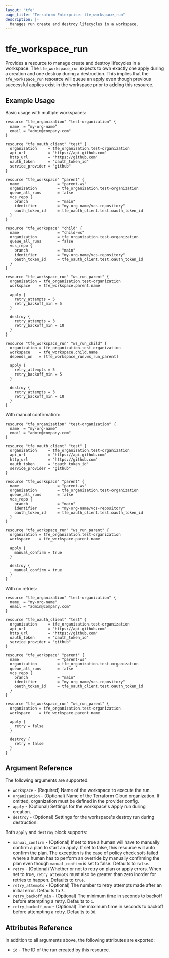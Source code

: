 ```yaml
---
layout: "tfe"
page_title: "Terraform Enterprise: tfe_workspace_run"
description: |-
  Manages run create and destroy lifecycles in a workspace.
---
```


# tfe_workspace_run

Provides a resource to manage create and destroy lifecycles in a workspace.
The `tfe_workspace_run` expects to own exactly one apply during a creation and one destroy during a destruction. This implies that the `tfe_workspace_run` resource will queue an apply even though previous successful applies exist in the workspace prior to adding this resource.


## Example Usage

Basic usage with multiple workspaces:

```hcl
resource "tfe_organization" "test-organization" {
  name  = "my-org-name"
  email = "admin@company.com"
}

resource "tfe_oauth_client" "test" {
  organization     = tfe_organization.test-organization
  api_url          = "https://api.github.com"
  http_url         = "https://github.com"
  oauth_token      = "oauth_token_id"
  service_provider = "github"
}

resource "tfe_workspace" "parent" {
  name                 = "parent-ws"
  organization         = tfe_organization.test-organization
  queue_all_runs       = false
  vcs_repo {
    branch             = "main"
    identifier         = "my-org-name/vcs-repository"
    oauth_token_id     = tfe_oauth_client.test.oauth_token_id
  }
}

resource "tfe_workspace" "child" {
  name                 = "child-ws"
  organization         = tfe_organization.test-organization
  queue_all_runs       = false
  vcs_repo {
    branch             = "main"
    identifier         = "my-org-name/vcs-repository"
    oauth_token_id     = tfe_oauth_client.test.oauth_token_id
  }
}

resource "tfe_workspace_run" "ws_run_parent" {
  organization = tfe_organization.test-organization
  workspace    = tfe_workspace.parent.name

  apply {
    retry_attempts = 5
    retry_backoff_min = 5
  }

  destroy {
    retry_attempts = 3
    retry_backoff_min = 10
  }
}

resource "tfe_workspace_run" "ws_run_child" {
  organization = tfe_organization.test-organization
  workspace    = tfe_workspace.child.name
  depends_on   = [tfe_workspace_run.ws_run_parent]

  apply {
    retry_attempts = 5
    retry_backoff_min = 5
  }

  destroy {
    retry_attempts = 3
    retry_backoff_min = 10
  }
}
```

With manual confirmation:

```hcl
resource "tfe_organization" "test-organization" {
  name  = "my-org-name"
  email = "admin@company.com"
}

resource "tfe_oauth_client" "test" {
  organization     = tfe_organization.test-organization
  api_url          = "https://api.github.com"
  http_url         = "https://github.com"
  oauth_token      = "oauth_token_id"
  service_provider = "github"
}

resource "tfe_workspace" "parent" {
  name                 = "parent-ws"
  organization         = tfe_organization.test-organization
  queue_all_runs       = false
  vcs_repo {
    branch             = "main"
    identifier         = "my-org-name/vcs-repository"
    oauth_token_id     = tfe_oauth_client.test.oauth_token_id
  }
}

resource "tfe_workspace_run" "ws_run_parent" {
  organization = tfe_organization.test-organization
  workspace    = tfe_workspace.parent.name

  apply {
    manual_confirm = true
  }

  destroy {
    manual_confirm = true
  }
}

```

With no retries:

```hcl
resource "tfe_organization" "test-organization" {
  name  = "my-org-name"
  email = "admin@company.com"
}

resource "tfe_oauth_client" "test" {
  organization     = tfe_organization.test-organization
  api_url          = "https://api.github.com"
  http_url         = "https://github.com"
  oauth_token      = "oauth_token_id"
  service_provider = "github"
}

resource "tfe_workspace" "parent" {
  name                 = "parent-ws"
  organization         = tfe_organization.test-organization
  queue_all_runs       = false
  vcs_repo {
    branch             = "main"
    identifier         = "my-org-name/vcs-repository"
    oauth_token_id     = tfe_oauth_client.test.oauth_token_id
  }
}

resource "tfe_workspace_run" "ws_run_parent" {
  organization = tfe_organization.test-organization
  workspace    = tfe_workspace.parent.name

  apply {
    retry = false
  }

  destroy {
    retry = false
  }
}

```

## Argument Reference

The following arguments are supported:

* `workspace` - (Required) Name of the workspace to execute the run.
* `organization` - (Optional) Name of the Terraform Cloud organization. If omitted, organization must be defined in the provider config.
* `apply` - (Optional) Settings for the workspace's apply run during creation.
* `destroy` - (Optional) Settings for the workspace's destroy run during destruction.

Both `apply` and `destroy` block supports:

* `manual_confirm` - (Optional) If set to true a human will have to manually confirm a plan to start an apply. If set to false, this resource will auto confirm the plan. The exception is the case of policy check soft-failed where a human has to perform an override by manually confirming the plan even though `manual_confirm` is set to false. Defaults to `false`.
* `retry` - (Optional) Whether or not to retry on plan or apply errors. When set to true, `retry_attempts` must also be greater than zero inorder for retries to happen. Defaults to `true`.
* `retry_attempts` - (Optional) The number to retry attempts made after an initial error. Defaults to `3`.
* `retry_backoff_min` - (Optional) The minimum time in seconds to backoff before attempting a retry. Defaults to `1`.
* `retry_backoff_max` - (Optional) The maximum time in seconds to backoff before attempting a retry. Defaults to `30`.

## Attributes Reference

In addition to all arguments above, the following attributes are exported:

* `id` - The ID of the run created by this resource.

